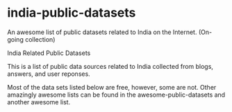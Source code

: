 # india-public-datasets
An awesome list of public datasets related to India on the Internet. (On-going collection)

India Related Public Datasets

This is a list of public data sources related to India collected from blogs, answers, and user reponses. 

Most of the data sets listed below are free, however, some are not. Other amazingly awesome lists can be found in the awesome-public-datasets and another awesome list.
